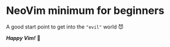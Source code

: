 # NeoVim minimum for beginners

A good start point to get into the `"evil"` world 😈️

**_Happy Vim!_** 🍺
